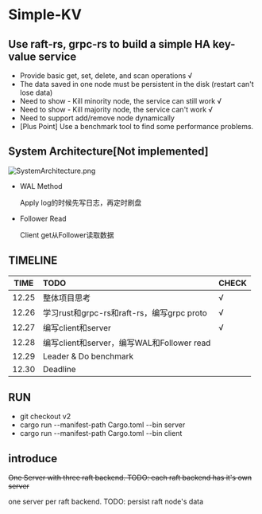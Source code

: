 # Simple-KV

## Use raft-rs, grpc-rs to build a simple HA key-value service

+ Provide basic get, set, delete, and scan operations  √
+ The data saved in one node must be persistent in the disk (restart can't lose data)
+ Need to show - Kill minority node, the service can still work  √
+ Need to show - Kill majority node, the service can't work  √
+ Need to support add/remove node dynamically
+ [Plus Point] Use a benchmark tool to find some performance problems.

## System Architecture[Not implemented] 

![SystemArchitecture.png](https://i.loli.net/2020/12/25/jCc1ukvneVWDfdI.png)

+ WAL Method

  Apply log的时候先写日志，再定时刷盘

+ Follower Read

  Client get从Follower读取数据

## TIMELINE

| TIME  | TODO                                       | CHECK |
| ----- | :----------------------------------------- | ----- |
| 12.25 | 整体项目思考                 | √     |
| 12.26 | 学习rust和grpc-rs和raft-rs，编写grpc proto |  √       |
| 12.27 | 编写client和server                         |   √     |
| 12.28 | 编写client和server，编写WAL和Follower read |       |
| 12.29 | Leader & Do benchmark                |       |
| 12.30 | Deadline                                   |       |

## RUN

+ git checkout v2
+ cargo run --manifest-path Cargo.toml --bin server
+ cargo run --manifest-path Cargo.toml --bin client


## introduce

~~One Server with three raft backend. TODO: each raft backend has it's own server~~

one server per raft backend. TODO: persist raft node's data

